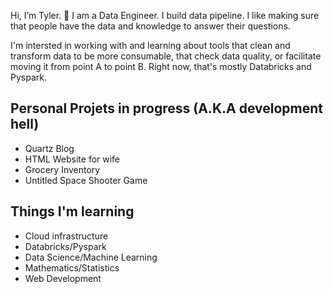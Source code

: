 Hi, I’m Tyler. 👋
I am a Data Engineer. I build data pipeline. I like making sure that people have the data and knowledge to answer their questions.

I'm intersted in working with and learning about tools that clean and transform data to be more consumable, that check data quality, or facilitate moving it from point A to point B. Right now, that's mostly Databricks and Pyspark. 

## Personal Projets in progress (A.K.A development hell)
- Quartz Blog
- HTML Website for wife
- Grocery Inventory
- Untitled Space Shooter Game

## Things I'm learning 
- Cloud infrastructure
- Databricks/Pyspark
- Data Science/Machine Learning
- Mathematics/Statistics
- Web Development


<!---
tywhit91/tywhit91 is a ✨ special ✨ repository because its `README.md` (this file) appears on your GitHub profile.
You can click the Preview link to take a look at your changes.
--->
